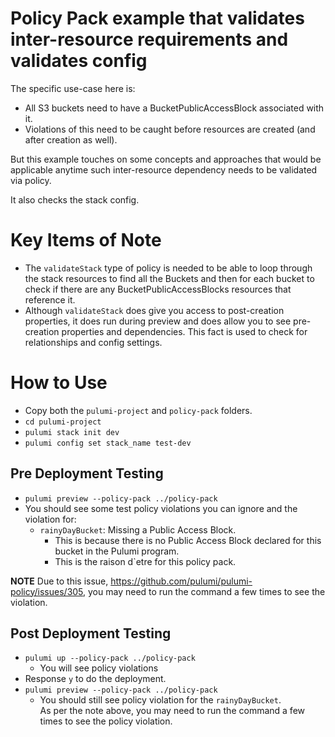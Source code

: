 # Policy Pack example that validates inter-resource requirements and validates config
The specific use-case here is: 
* All S3 buckets need to have a BucketPublicAccessBlock associated with it.
* Violations of this need to be caught before resources are created (and after creation as well).

But this example touches on some concepts and approaches that would be applicable anytime such inter-resource dependency needs
to be validated via policy.

It also checks the stack config.

# Key Items of Note
* The `validateStack` type of policy is needed to be able to loop through the stack resources to find all the Buckets and then for each bucket to check if there are any BucketPublicAccessBlocks resources that reference it. 
* Although `validateStack` does give you access to post-creation properties, it does run during preview and does allow you to see pre-creation properties and dependencies. This fact is used to check for relationships and config settings.

# How to Use
* Copy both the `pulumi-project` and `policy-pack` folders.
* `cd pulumi-project`
* `pulumi stack init dev`
* `pulumi config set stack_name test-dev`

## Pre Deployment Testing
* `pulumi preview --policy-pack ../policy-pack`
* You should see some test policy violations you can ignore and the violation for:  
  * `rainyDayBucket`: Missing a Public Access Block. 
    * This is because there is no Public Access Block declared for this bucket in the Pulumi program. 
    * This is the raison d`etre for this policy pack.

**NOTE** Due to this issue, https://github.com/pulumi/pulumi-policy/issues/305, you may need to run the command a few times to see the violation.

## Post Deployment Testing
* `pulumi up --policy-pack ../policy-pack`
  * You will see policy violations
* Response `y` to do the deployment.
* `pulumi preview --policy-pack ../policy-pack`
  * You should still see policy violation for the `rainyDayBucket`.  
    As per the note above, you may need to run the command a few times to see the policy violation.
 
